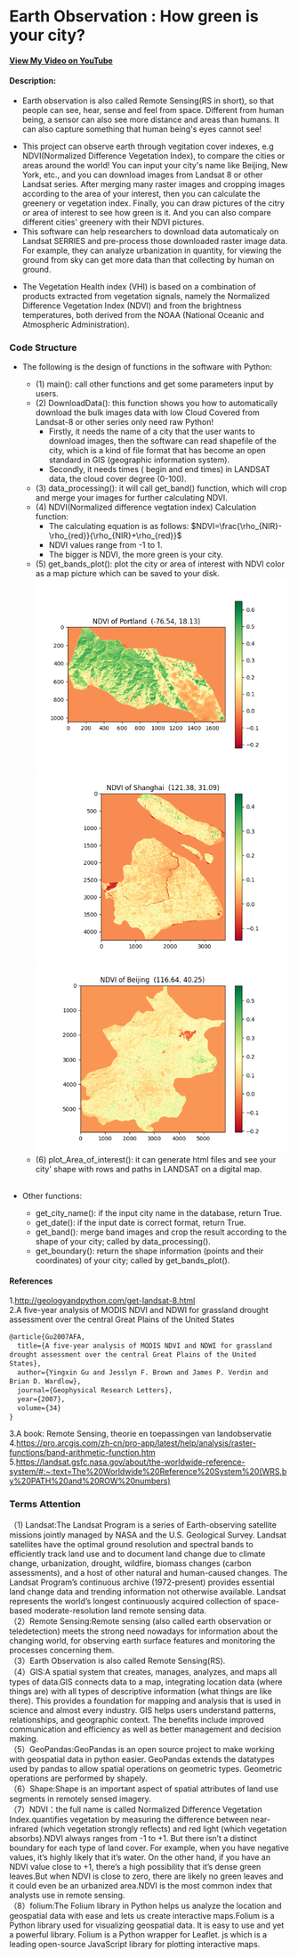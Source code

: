 # Earth Observation : How green is your city?
#### [View My Video on YouTube](https://www.youtube.com/watch?v=9LhqhBOE6vc)
#### Description:

- Earth observation is also called Remote Sensing(RS in short), so that people can see, hear, sense and feel from space. Different from human being, a sensor can also see more distance and areas than humans. It can also capture something that human being's eyes cannot see! 
+ This project can observe earth through vegitation cover indexes, e.g NDVI(Normalized Difference Vegetation Index), to compare the cities or areas around the world! You can input your city's name like Beijing, New York, etc., and you can download images from Landsat 8 or other Landsat series. After merging many raster images and cropping images according to the area of your interest, then you can calculate the greenery or vegetation index. Finally, you can draw pictures of the citry or area of interest to see how green is it. And you can also compare different cities' greenery with their NDVI pictures.
+ This software can help researchers to download data automaticaly on Landsat SERRIES and pre-process those downloaded raster image data. For example, they can analyze urbanization in quantity, for viewing the ground from sky can get more data than that collecting by human on ground.
* The Vegetation Health index (VHI) is based on a combination of products extracted from vegetation signals, namely the Normalized Difference Vegetation Index (NDVI) and from the brightness temperatures, both derived from the NOAA (National Oceanic and Atmospheric Administration).
### Code Structure
- The following is the design of functions in the software with Python:

    - (1) main(): call other functions and get some parameters input by users.
    - (2) DownloadData(): this function shows you how to automatically download the bulk images data with low Cloud Covered from Landsat-8 or other series only need raw Python!<br>
      - Firstly, it needs the name of a city that the user wants to download images, then the software can read shapefile of the city, which is a kind of file format that has become an open standard in GIS (geographic information system). 
      - Secondly, it needs times ( begin and end times) in LANDSAT data, the cloud cover degree (0-100).<br>
    - (3) data_processing(): it will call get_band() function, which will crop and merge your images for further calculating NDVI.
    - (4) NDVI(Normalized difference vegtation index) Calculation function:
        - The calculating equation is as follows:
        $NDVI=\frac{\rho_{NIR}-\rho_{red}}{\rho_{NIR}+\rho_{red}}$
        - NDVI values range from -1 to 1.
        - The bigger is NDVI, the more green is your city.
    - (5) get_bands_plot(): plot the city or area of interest with NDVI color as a map picture which can be saved to your disk. 
    ![markdown picture](./ndvi_Portland.png)  <br>
    ![markdown picture](./ndvi_Shanghai.png) <br>
    ![markdown picture](./ndvi_Beijing.png)  <br>
    - (6) plot_Area_of_interest(): it can generate html files and see your city' shape with rows and paths in LANDSAT on a digital map. <br><br>

- Other functions:
  - get_city_name(): if the input city name in the database, return True.
  - get_date(): if the input date is correct format, return True.
  - get_band(): merge band images and crop the result according to the shape of your city; called by data_processing().
  - get_boundary(): return the shape information (points and their coordinates) of your city; called by get_bands_plot().



#### References
1.http://geologyandpython.com/get-landsat-8.html <br>
2.A five-year analysis of MODIS NDVI and NDWI for grassland
drought assessment over the central Great Plains of the United States
```
@article{Gu2007AFA,
  title={A five‐year analysis of MODIS NDVI and NDWI for grassland drought assessment over the central Great Plains of the United States},
  author={Yingxin Gu and Jesslyn F. Brown and James P. Verdin and Brian D. Wardlow},
  journal={Geophysical Research Letters},
  year={2007},
  volume={34}
}
```
3.A book: Remote Sensing, theorie en toepassingen van landobservatie <br>
4.https://pro.arcgis.com/zh-cn/pro-app/latest/help/analysis/raster-functions/band-arithmetic-function.htm <br>
5.https://landsat.gsfc.nasa.gov/about/the-worldwide-reference-system/#:~:text=The%20Worldwide%20Reference%20System%20(WRS,by%20PATH%20and%20ROW%20numbers)

### Terms Attention
（1) Landsat:The Landsat Program is a series of Earth-observing satellite missions jointly managed by NASA and the U.S. Geological Survey. Landsat satellites have the optimal ground resolution and spectral bands to efficiently track land use and to document land change due to climate change, urbanization, drought, wildfire, biomass changes (carbon assessments), and a host of other natural and human-caused changes. The Landsat Program’s continuous archive (1972-present) provides essential land change data and trending information not otherwise available. Landsat represents the world’s longest continuously acquired collection of space-based moderate-resolution land remote sensing data.<br>
（2）Remote Sensing:Remote sensing (also called earth observation or teledetection) meets the strong need nowadays for information about the changing world, for
observing earth surface features and monitoring the processes concerning them.<br>
（3）Earth Observation is also called Remote Sensing(RS).<br>
（4）GIS:A spatial system that creates, manages, analyzes, and maps all types of data.GIS connects data to a map, integrating location data (where things are) with all types of descriptive information (what things are like there). This provides a foundation for mapping and analysis that is used in science and almost every industry. GIS helps users understand patterns, relationships, and geographic context. The benefits include improved communication and efficiency as well as better management and decision making.<br>
（5）GeoPandas:GeoPandas is an open source project to make working with geospatial data in python easier. GeoPandas extends the datatypes used by pandas to allow spatial operations on geometric types. Geometric operations are performed by shapely.<br>
（6）Shape:Shape is an important aspect of spatial attributes of land use segments in remotely sensed imagery.<br>
（7）NDVI：the full name is called Normalized Difference Vegetation Index.quantifies vegetation by measuring the difference between near-infrared (which vegetation strongly reflects) and red light (which vegetation absorbs).NDVI always ranges from -1 to +1. But there isn’t a distinct boundary for each type of land cover.
For example, when you have negative values, it’s highly likely that it’s water. On the other hand, if you have an NDVI value close to +1, there’s a high possibility that it’s dense green leaves.But when NDVI is close to zero, there are likely no green leaves and it could even be an urbanized area.NDVI is the most common index that analysts use in remote sensing. <br>
（8）folium:The Folium library in Python helps us analyze the location and geospatial data with ease and lets us create interactive maps.Folium is a Python library used for visualizing geospatial data. It is easy to use and yet a powerful library. Folium is a Python wrapper for Leaflet. js which is a leading open-source JavaScript library for plotting interactive maps.<br>
 
